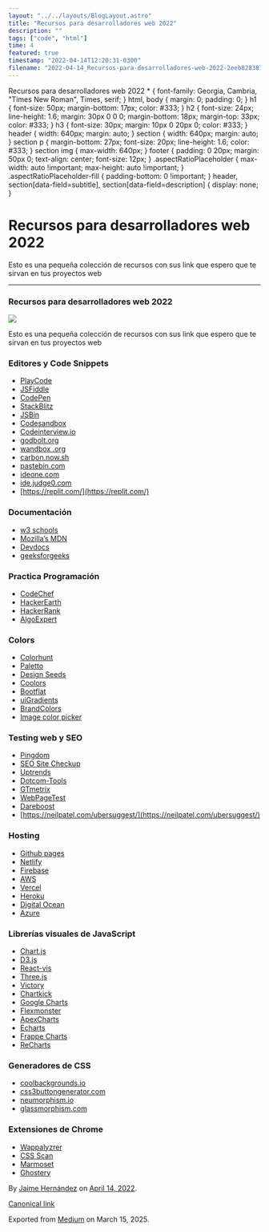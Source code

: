 ```yaml
---
layout: "../../layouts/BlogLayout.astro"
title: "Recursos para desarrolladores web 2022"
description: ""
tags: ["code", "html"]
time: 4
featured: true
timestamp: "2022-04-14T12:20:31-0300"
filename: "2022-04-14_Recursos-para-desarrolladores-web-2022-2eeb82838720"
---
```


Recursos para desarrolladores web 2022 \* { font-family: Georgia, Cambria, "Times New Roman", Times, serif; } html, body { margin: 0; padding: 0; } h1 { font-size: 50px; margin-bottom: 17px; color: #333; } h2 { font-size: 24px; line-height: 1.6; margin: 30px 0 0 0; margin-bottom: 18px; margin-top: 33px; color: #333; } h3 { font-size: 30px; margin: 10px 0 20px 0; color: #333; } header { width: 640px; margin: auto; } section { width: 640px; margin: auto; } section p { margin-bottom: 27px; font-size: 20px; line-height: 1.6; color: #333; } section img { max-width: 640px; } footer { padding: 0 20px; margin: 50px 0; text-align: center; font-size: 12px; } .aspectRatioPlaceholder { max-width: auto !important; max-height: auto !important; } .aspectRatioPlaceholder-fill { padding-bottom: 0 !important; } header, section\[data-field=subtitle\], section\[data-field=description\] { display: none; }

Recursos para desarrolladores web 2022
======================================

Esto es una pequeña colección de recursos con sus link que espero que te sirvan en tus proyectos web

* * *

### Recursos para desarrolladores web 2022

![](https://cdn-images-1.medium.com/max/800/1*vwt2ojF0Y0AfnzWME6-9Vg.png)

Esto es una pequeña colección de recursos con sus link que espero que te sirvan en tus proyectos web

### Editores y Code Snippets

*   [PlayCode](https://playcode.io/)
*   [JSFiddle](https://jsfiddle.net/)
*   [CodePen](https://codepen.io/)
*   [StackBlitz](https://stackblitz.com/)
*   [JSBin](https://jsbin.com/?html,output)
*   [Codesandbox](https://codesandbox.io/)
*   [Codeinterview.io](http://codeinterview.io/)
*   [godbolt.org](https://godbolt.org/)
*   [wandbox .org](https://wandbox.org/)
*   [carbon.now.sh](http://carbon.now.sh/)
*   [pastebin.com](http://pastebin)
*   [ideone.com](https://ideone.com/)
*   [ide.judge0.com](https://ide.judge0.com/)
*   [https://replit.com/](https://replit.com/)

### Documentación

*   [w3 schools](https://www.w3schools.com/)
*   [Mozilla’s MDN](https://developer.mozilla.org/es/)
*   [Devdocs](https://devdocs.io/)
*   [geeksforgeeks](https://www.geeksforgeeks.org/)

### Practica Programación

*   [CodeChef](https://www.codechef.com/)
*   [HackerEarth](https://www.hackerearth.com/)
*   [HackerRank](https://www.hackerrank.com/dashboard)
*   [AlgoExpert](https://www.algoexpert.io/)

### Colors

*   [Colorhunt](https://colorhunt.co/)
*   [Paletto](https://www.paletto.com.py/)
*   [Design Seeds](https://www.design-seeds.com/)
*   [Coolors](https://coolors.co/)
*   [Bootflat](http://bootflat.github.io/)
*   [uiGradients](https://uigradients.com/)
*   [BrandColors](https://brandcolors.net/)
*   [Image color picker](https://imagecolorpicker.com/en)

### Testing web y SEO

*   [Pingdom](https://www.pingdom.com/)
*   [SEO Site Checkup](https://seositecheckup.com/)
*   [Uptrends](https://www.uptrends.com/)
*   [Dotcom-Tools](https://www.dotcom-tools.com/website-speed-test)
*   [GTmetrix](https://gtmetrix.com/)
*   [WebPageTest](https://www.webpagetest.org/)
*   [Dareboost](http://Dareboost)
*   [https://neilpatel.com/ubersuggest/](https://neilpatel.com/ubersuggest/)

### Hosting

*   [Github pages](https://pages.github.com/)
*   [Netlify](https://www.netlify.com/)
*   [Firebase](https://firebase.google.com/)
*   [AWS](https://aws.amazon.com/es/)
*   [Vercel](https://vercel.com/)
*   [Heroku](https://www.heroku.com/)
*   [Digital Ocean](https://www.digitalocean.com/)
*   [Azure](https://azure.microsoft.com/)

### Librerías visuales de JavaScript

*   [Chart.js](https://www.chartjs.org/)
*   [D3.js](https://d3js.org/)
*   [React-vis](https://uber.github.io/react-vis/)
*   [Three.js](https://threejs.org/)
*   [Victory](https://formidable.com/open-source/victory/)
*   [Chartkick](https://chartkick.com/)
*   [Google Charts](https://developers.google.com/chart)
*   [Flexmonster](https://www.flexmonster.com/)
*   [ApexCharts](https://apexcharts.com/)
*   [Echarts](https://echarts.apache.org/en/index.html)
*   [Frappe Charts](https://frappe.io/charts)
*   [ReCharts](https://recharts.org/en-US/)

### Generadores de CSS

*   [coolbackgrounds.io](https://coolbackgrounds.io/)
*   [css3buttongenerator.com](https://css3buttongenerator.com/)
*   [neumorphism.io](https://neumorphism.io/)
*   [glassmorphism.com](https://hype4.academy/tools/glassmorphism-generator)

### Extensiones de Chrome

*   [Wappalyzrer](https://www.wappalyzer.com/)
*   [CSS Scan](https://chrome.google.com/webstore/detail/css-scan/gieabiemggnpnminflinemaickipbebg?hl=en)
*   [Marmoset](https://marmoset.co/)
*   [Ghostery](https://www.ghostery.com/)

By [Jaime Hernández](https://medium.com/@devjaime) on [April 14, 2022](https://medium.com/p/2eeb82838720).

[Canonical link](https://medium.com/@devjaime/recursos-para-desarrolladores-web-2022-2eeb82838720)

Exported from [Medium](https://medium.com) on March 15, 2025.